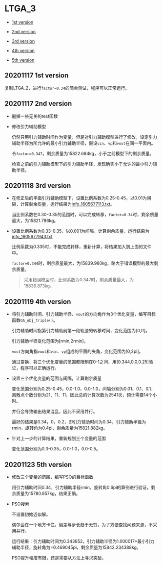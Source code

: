 # LTGA_3

* [1st version](#20201117-1st-version)

* [2nd version](#20201117-2nd-version)

* [3rd version](#20201118-3rd-version)

* [4th version](#20201119-4th-version)

* [5th version](#20201123-5th-version)

## 20201117 1st version

复制LTGA_2，进行`factor=0.34`的简单测试，程序可以正常运行。

## 20201117 2nd version

* 删掉一些无关的test函数

* 修改引力辅助模型

    仍然只用引力辅助时间作为变量，但是对引力辅助模型进行了修改，设定引力辅助半径为所允许的最小引力辅助半径，假设`vin`、`vp`和`vout`在同一平面内。

    令`factor=0.347`，剩余质量为15822.684kg，小于之前模型下的剩余质量。

    检查之前的引力辅助模型下的引力辅助半径，发现确实小于允许的最小引力辅助半径。

## 20201118 3rd version

* 在修正后的平面引力辅助模型下，设置比例系数为0.25-0.45，以0.01为间隔，计算剩余质量，运行结果为[info_1605677113.txt](LTGA_3/LTGA_3/info_1605677113.txt)。

    当比例系数在0.30-0.35的范围时，可以完成转移，`factor=0.34`时，剩余质量最大，为15821.786kg。

* 设置比例系数为0.33-0.35，以0.001为间隔，计算剩余质量，运行结果为[info_1605677943.txt](LTGA_3/LTGA_3/info_1605677943.txt)

    比例系数为0.335时，不能完成转移，重新计算，将结果加入到上面的文件中。

    `factor=0.344`时，剩余质量最大，为15839.980kg，略大于错误模型的最大剩余质量。

    > 采用错误模型时，比例系数为0.347时，剩余质量最大，为15839.873kg。

## 20201119 4th version

* 将引力辅助时间、引力辅助半径、`vout`的方向角作为3个优化变量，编写目标函数`GA_obj_triple()`。

    引力辅助时间指第引力辅助前第一段轨迹的转移时间，变化范围为[0,tf]。

    引力辅助半径变化范围为[rmin,2rmin]。

    `vout`方向角指`vout`和`vin`、`vp`组成的平面的夹角，变化范围为[0,2pi]。

    通过变换，将三个优化变量的范围都限制在0-1之间，用[0.344,0.0,0.25]验证，程序可以正确运行。

* 设置三个优化变量的范围与间隔，计算剩余质量

    变化范围分别为0.25-0.45，0.0-1.0，0.0-1.0，间隔分别为0.01、0.1、0.1，离散点个数分别为21、11、11，因此总的计算次数为2541次，预计需要14个小时。

    并行会导致输出结果混乱，因此不采用并行。

    最好的结果是0.34，0，0.2，即引力辅助时间为0.34，引力辅助半径为rmin，旋转角为0.4pi，剩余质量为15821.882kg。

* 针对上一步的计算结果，重新规划三个变量的范围

    变化范围分别为0.3-0.35，0.0-1.0，0.0-0.5。

## 20201123 5th version

* 修改三个变量的范围，编写PSO的目标函数

    用引力辅助时间0.34，引力辅助半径rmin，旋转角0.6pi的算例进行验证，剩余质量为15780.957kg，结果正确。

* PSO搜索

    不设置初始近似解。

    偶尔会在一个地方卡住，偏差与步长趋于无穷，为了方便查找问题来源，不采用并行。

    运行结果：引力辅助时间为0.343852，引力辅助半径为1.000017*最小引力辅助半径，旋转角为=0.469045pi，剩余质量为15842.234388kg。

    PSO提升幅度有限，还是需要从方法上寻求突破。